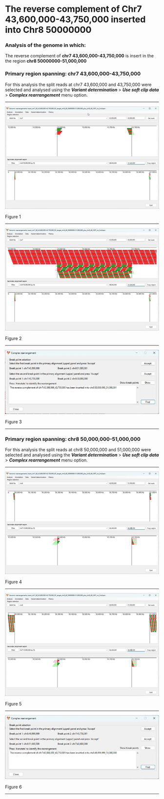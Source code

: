 # The reverse complement of Chr7 43,600,000-43,750,000  inserted into Chr8 50000000

### Analysis of the genome in which: 

The reverse complement of **chr7 43,600,000-43,750,000** is insert in the the region **chr8 50000000-51,000,000**

### Primary region spanning: chr7 43,600,000-43,750,000 

For this analysis the split reads at chr7 43,600,000 and 43,750,000 were selected and analysed using the ___Variant determination___ > ___Use soft clip data___ > ___Complex rearrangement___ menu option.<hr />

![image](images/insert_chr7_60_43,600,000-43,750,000_RC_target_chr8_60_50000000-51,000,000_plus_chr8_60_ONT_no_2nd_1.jpg)

Figure 1

<hr />

![image](images/insert_chr7_60_43,600,000-43,750,000_RC_target_chr8_60_50000000-51,000,000_plus_chr8_60_ONT_no_2nd_1_all.jpg)

Figure 2

<hr />

![image](images/insert_chr7_60_43,600,000-43,750,000_RC_target_chr8_60_50000000-51,000,000_plus_chr8_60_ONT_no_2nd_1_results.jpg)

Figure 3

<hr />

### Primary region spanning: chr8 50,000,000-51,000,000 

For this analysis the split reads at chr8 50,000,000 and 51,000,000 were selected and analysed using the ___Variant determination___ > ___Use soft clip data___ > ___Complex rearrangement___ menu option.<hr />

![image](images/insert_chr7_60_43,600,000-43,750,000_RC_target_chr8_60_50000000-51,000,000_plus_chr8_60_ONT_no_2nd_2.jpg)

Figure 4

<hr />

![image](images/insert_chr7_60_43,600,000-43,750,000_RC_target_chr8_60_50000000-51,000,000_plus_chr8_60_ONT_no_2nd_2_all.jpg)

Figure 5

<hr />

![image](images/insert_chr7_60_43,600,000-43,750,000_RC_target_chr8_60_50000000-51,000,000_plus_chr8_60_ONT_no_2nd_2_results.jpg)

Figure 6

<hr />

